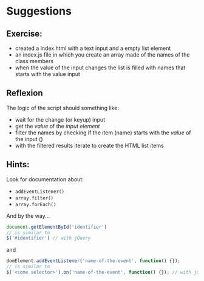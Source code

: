 # Suggestions

## Exercise:

- created a index.html with a text input and a empty list element
- an index.js file in which you create an array made of the names of the class members
- when the value of the input changes the list is filled with names that starts with the value input

## Reflexion

The logic of the script should something like:

 - wait for the change (or keyup) input 
 - get the *value* of the *input element*
 - filter the names by checking if the item (name) starts with the *value* of the input ()
 - with the filtered results iterate to create the HTML list items

## Hints:

Look for documentation about:

 - `addEventListener()`
 - `array.filter()`
 - `array.forEach()`


And by the way...

````js
document.getElementById('identifier')
// is similar to
$('#identifier') // with jQuery
````

and 
````js
domElement.addEventListener('name-of-the-event', function() {});
// is similar to
$('<some selector>').on('name-of-the-event', function() {}); // with jQuery
````
